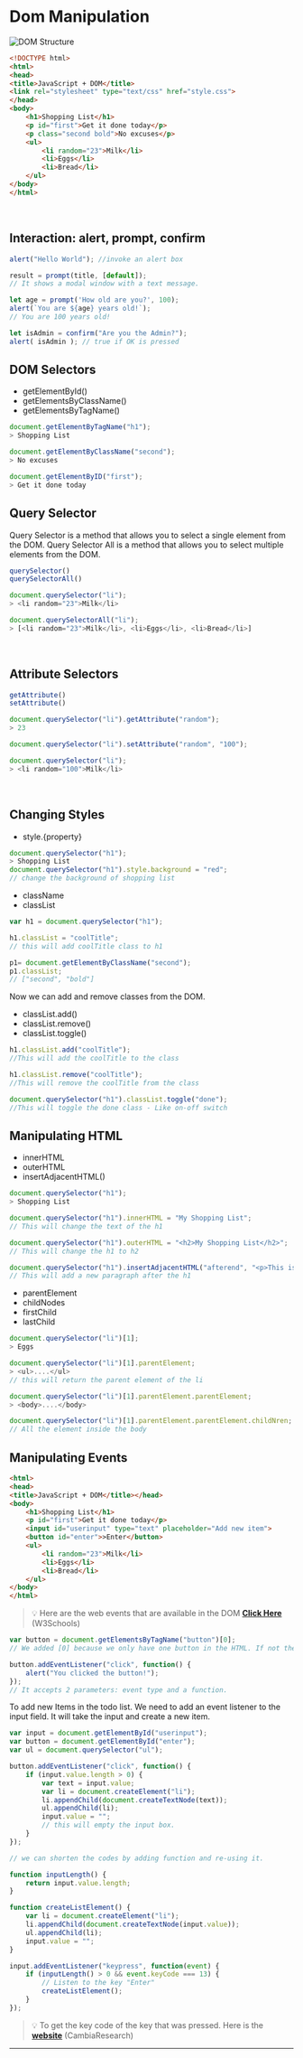 # Dom Manipulation

![DOM Structure](./img/1.png)

```html
<!DOCTYPE html>
<html>
<head>
<title>JavaScript + DOM</title>
<link rel="stylesheet" type="text/css" href="style.css">
</head>
<body>
    <h1>Shopping List</h1>
    <p id="first">Get it done today</p>
    <p class="second bold">No excuses</p>
    <ul>
        <li random="23">Milk</li>
        <li>Eggs</li>
        <li>Bread</li>
    </ul>
</body>
</html>
```

<br>

## Interaction: alert, prompt, confirm

```js
alert("Hello World"); //invoke an alert box

result = prompt(title, [default]);
// It shows a modal window with a text message.

let age = prompt('How old are you?', 100);
alert(`You are ${age} years old!`); 
// You are 100 years old!

let isAdmin = confirm("Are you the Admin?");
alert( isAdmin ); // true if OK is pressed
```

## DOM Selectors

* getElementById()
* getElementsByClassName()
* getElementsByTagName()


```js
document.getElementByTagName("h1");
> Shopping List

document.getElementByClassName("second");
> No excuses

document.getElementByID("first");
> Get it done today
```

## Query Selector

Query Selector is a method that allows you to select a single element from the DOM. Query Selector All is a method that allows you to select multiple elements from the DOM.

```js
querySelector()
querySelectorAll()
```

```js
document.querySelector("li");
> <li random="23">Milk</li>

document.querySelectorAll("li");
> [<li random="23">Milk</li>, <li>Eggs</li>, <li>Bread</li>]
```

<br>

## Attribute Selectors

```js
getAttribute()
setAttribute()
```

```js
document.querySelector("li").getAttribute("random");
> 23

document.querySelector("li").setAttribute("random", "100");

document.querySelector("li");
> <li random="100">Milk</li>
```

<br>

## Changing Styles

* style.{property}

```js
document.querySelector("h1");
> Shopping List
document.querySelector("h1").style.background = "red";
// change the background of shopping list
```

* className
* classList

```js
var h1 = document.querySelector("h1");

h1.classList = "coolTitle";
// this will add coolTitle class to h1

p1= document.getElementByClassName("second");
p1.classList;
// ["second", "bold"]
```
 Now we can add and remove classes from the DOM.

* classList.add()
* classList.remove()
* classList.toggle()

```js
h1.classList.add("coolTitle");
//This will add the coolTitle to the class

h1.classList.remove("coolTitle");
//This will remove the coolTitle from the class

document.querySelector("h1").classList.toggle("done");
//This will toggle the done class - Like on-off switch
```

## Manipulating HTML

* innerHTML
* outerHTML
* insertAdjacentHTML()

```js
document.querySelector("h1");
> Shopping List

document.querySelector("h1").innerHTML = "My Shopping List";
// This will change the text of the h1

document.querySelector("h1").outerHTML = "<h2>My Shopping List</h2>";
// This will change the h1 to h2

document.querySelector("h1").insertAdjacentHTML("afterend", "<p>This is a new paragraph</p>");
// This will add a new paragraph after the h1
```

* parentElement
* childNodes
* firstChild
* lastChild

```js
document.querySelector("li")[1];
> Eggs

document.querySelector("li")[1].parentElement;
> <ul>....</ul>
// this will return the parent element of the li

document.querySelector("li")[1].parentElement.parentElement;
> <body>....</body>

document.querySelector("li")[1].parentElement.parentElement.childNren;
// All the element inside the body
```

## Manipulating Events

```html
<html>
<head>
<title>JavaScript + DOM</title></head>
<body>
    <h1>Shopping List</h1>
    <p id="first">Get it done today</p>
    <input id="userinput" type="text" placeholder="Add new item">
    <button id="enter">>Enter</button>
    <ul>
        <li random="23">Milk</li>
        <li>Eggs</li>
        <li>Bread</li>
    </ul>
</body>
</html>
```

> 💡 Here are the web events that are available in the DOM **[Click Here](https://www.w3schools.com/jsref/dom_obj_event.asp)** (W3Schools)


```js
var button = document.getElementsByTagName("button")[0];
// We added [0] because we only have one button in the HTML. If not then the output will be an array.

button.addEventListener("click", function() {
    alert("You clicked the button!");
});
// It accepts 2 parameters: event type and a function.
```
To add new Items in the todo list. We need to add an event listener to the input field. It will take the input and create a new item. 

```js
var input = document.getElementById("userinput");
var button = document.getElementById("enter");
var ul = document.querySelector("ul");

button.addEventListener("click", function() {
    if (input.value.length > 0) {
        var text = input.value;
        var li = document.createElement("li");
        li.appendChild(document.createTextNode(text));
        ul.appendChild(li);
        input.value = "";
        // this will empty the input box.
    }
});

// we can shorten the codes by adding function and re-using it.

function inputLength() {
    return input.value.length;
}

function createListElement() {
    var li = document.createElement("li");
    li.appendChild(document.createTextNode(input.value));
    ul.appendChild(li);
    input.value = "";
}

input.addEventListener("keypress", function(event) {
    if (inputLength() > 0 && event.keyCode === 13) {
        // Listen to the key "Enter"
        createListElement();
    }
});
```

> 💡 To get the key code of the key that was pressed. Here is the **[website](https://www.cambiaresearch.com/articles/15/javascript-char-codes-key-codes)** (CambiaResearch)

---